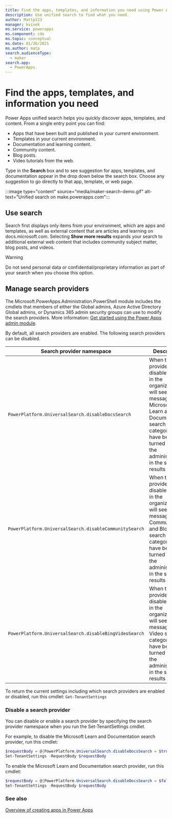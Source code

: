 ```yaml
---
title: Find the apps, templates, and information you need using Power Apps unified search | Microsoft Docs
description: Use unified search to find what you need.
author: Mattp123
manager: kvivek
ms.service: powerapps
ms.component: cds
ms.topic: conceptual
ms.date: 01/26/2021
ms.author: matp
search.audienceType: 
  - maker
search.app: 
  - PowerApps
---
```

# Find the apps, templates, and information you need

Power Apps unified search helps you quickly discover apps, templates, and content. From a single entry point you can find:

- Apps that have been built and published in your current environment.
- Templates in your current environment.
- Documentation and learning content.
- Community content.
- Blog posts.
- Video tutorials from the web.

Type in the **Search** box and to see suggestion for apps, templates, and documentation appear in the drop down below the search box. Choose any suggestion to go directly to that app, template, or web page.

:::image type="content" source="media/maker-search-demo.gif" alt-text="Unified search on make.powerapps.com":::

## Use search

Search first displays only items from your environment, which are apps and templates, as well as external content that are articles and learning on docs.microsoft.com. Selecting **Show more results** expands your search to additional external web content that includes community subject matter, blog posts, and videos.

> [!WARNING]
> Do not send personal data or confidential/proprietary information as part of your search when you choose this option.

## Manage search providers

The Microsoft.PowerApps.Administration.PowerShell module includes the cmdlets that members of either the Global admins, Azure Active Directory Global admins, or Dynamics 365 admin security groups can use to modify the search providers. More information: [Get started using the Power Apps admin module](/powershell/powerapps/get-started-powerapps-admin).

By default, all search providers are enabled. The following search providers can be disabled.

|Search provider namespace |Description  |
|---------|---------|
|`PowerPlatform.UniversalSearch.disableDocsSearch`  |  When this provider is disabled, users in the organization will see a message that Microsoft Learn and Documentation search categories have been turned off by the administrator in the search results page.   |
|`PowerPlatform.UniversalSearch.disableCommunitySearch`     | When this provider is disabled, users in the organization will see a message that Community and Blog search categories have been turned off by the administrator in the search results page.   |
| `PowerPlatform.UniversalSearch.disableBingVideoSearch`    | When this provider is disabled, users in the organization will see a message that Video search categories have been turned off by the administrator in the search results page.   |

To return the current settings including which search providers are enabled or disabled, run this cmdlet:
`Get-TenantSettings`

### Disable a search provider

You can disable or enable a search provider by specifying the search provider namespace when you run the Set-TenantSettings cmdlet.

For example, to disable the Microsoft Learn and Documentation search provider, run this cmdlet:

```powershell
$requestBody = @{PowerPlatform.UniversalSearch.disableDocsSearch = $true}
Set-TenantSettings -RequestBody $requestBody
```

To enable the Microsoft Learn and Documentation search provider, run this cmdlet:

```powershell
$requestBody = @{PowerPlatform.UniversalSearch.disableDocsSearch = $false}
Set-TenantSettings -RequestBody $requestBody
```

### See also

[Overview of creating apps in Power Apps](index.md)
